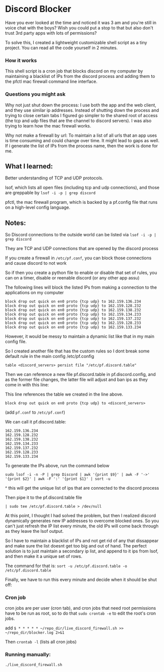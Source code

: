 
# Discord Blocker

Have you ever looked at the time and noticed it was 3 am and you're still in voice chat with the boys? Wish you could put a stop to that but also don't trust 3rd party apps with lots of permissions?

To solve this, I created a lightweight customizable shell script as a tiny project. You can read all the code yourself in 2 minutes.


### How it works
This shell script is a cron job that blocks discord on my computer by maintaining a blacklist of IPs from the discord process and adding them to the pfctl mac firewall command line interface.


### Questions you might ask

Why not just shut down the process: I use both the app and the web client, and they use similar ip addresses. Instead of shutting down the process and trying to close certain tabs I figured go simpler to the shared root of access (the tcp and udp files that are the channel to discord servers). I was also trying to learn how the mac firewall works.

Why not make a firewall by url: To maintain a list of all urls that an app uses is time consuming and could change over time. It might lead to gaps as well. If i generate the list of IPs from the process name, then the work is done for me.



## What I learned: 

Better understanding of TCP and UDP protocols.

lsof, which lists all open files (including tcp and udp connections), and those are greppable by 
`lsof -i -p | grep discord`

pfctl, the mac firewall program, which is backed by a pf.config file that runs on a high-level config language.



## Notes:


So Discord connections to the outside world can be listed via 
`lsof -i -p | grep discord`

They are TCP and UDP connections that are opened by the discord process

If you create a firewall in `/etc/pf.conf`, you can block those connections and cause discord to not work


So if then you create a python file to enable or disable that set of rules, you can on a timer, disable or reenable discord (or any other app assu)


The following lines will block the listed IPs from making a connection to the applications on my computer
```
block drop out quick on en0 proto {tcp udp} to 162.159.136.234
block drop out quick on en0 proto {tcp udp} to 162.159.128.232
block drop out quick on en0 proto {tcp udp} to 162.159.138.232
block drop out quick on en0 proto {tcp udp} to 162.159.134.233
block drop out quick on en0 proto {tcp udp} to 162.159.137.232
block drop out quick on en0 proto {tcp udp} to 162.159.128.233
block drop out quick on en0 proto {tcp udp} to 162.159.133.234
```



However, it would be messy to maintain a dynamic list like that in my main config file.


So I created another file that has the custom rules so I dont break some default rule in the main config /etc/pf.config

`table <discord_servers> persist file "/etc/pf.discord.table"`


Then we can reference a new file pf.discord.table in pf.discord.config, and as the former file changes, the latter file will adjust and ban ips as they come in with this line:

This line references the table we created in the line above.

`block drop out quick on en0 proto {tcp udp} to <discord_servers>`

(add `pf.conf` to `/etc/pf.conf`)


We can call it pf.discord.table:
```
162.159.136.234
162.159.128.232
162.159.138.232
162.159.134.233
162.159.137.232
162.159.128.233
162.159.133.234
```
To generate the IPs above, run the command below



`sudo lsof -i -n -P | grep Discord | awk '{print $9}' | awk -F '->' '{print $2}' | awk -F ':' '{print $1}' | sort -u`

^ this will get the unique list of ips that are connected to the discord process

Then pipe it to the pf.discord.table file

`| sudo tee /etc/pf.discord.table > /dev/null`


At this point, I thought I had solved the problem, but then I realized discord dynamically generates new IP addresses to overcome blocked ones. So you can't just refresh the IP list every minute, the old IPs will come back through as they leave the lsof output.


So I have to maintain a blacklist of IPs and not get rid of any that dissappear and make sure the list doesnt get too big and out of hand. The perfect solution is to just maintain a secondary ip list, and append to it ips from lsof, and then make it a unique set of rows.

The command for that is: `sort -u /etc/pf.discord.table -o /etc/pf.discord.table`


Finally, we have to run this every minute and decide when it should be shut off:


### Cron job

cron jobs are per user (cron tab), and cron jobs that need root permissions have to be run as root, so to do that `sudo crontab -e` to edit the root's cron jobs.

add 
`$ * * * * * ~/repo_dir/live_discord_firewall.sh >> ~/repo_dir/blocker.log 2>&1`

Then 
`crontab -l` (lists all cron jobs)


### Running manually:
`./live_discord_firewall.sh`


